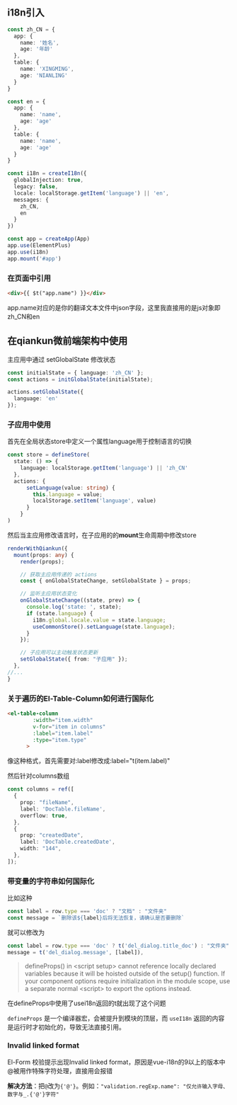 ## i18n引入

```ts
const zh_CN = {
  app: {
    name: '姓名',
    age: '年龄'
  },
  table: {
    name: 'XINGMING',
    age: 'NIANLING'
  }
}

const en = {
  app: {
    name: 'name',
    age: 'age'
  },
  table: {
    name: 'name',
    age: 'age'
  }
}

const i18n = createI18n({
  globalInjection: true,
  legacy: false,
  locale: localStorage.getItem('language') || 'en',
  messages: {
    zh_CN,
    en
  }
})

const app = createApp(App)
app.use(ElementPlus)
app.use(i18n)
app.mount('#app')
```

### 在页面中引用
```html
<div>{{ $t("app.name") }}</div>
```
app.name对应的是你的翻译文本文件中json字段，这里我直接用的是js对象即zh_CN和en

## 在qiankun微前端架构中使用

主应用中通过 setGlobalState 修改状态

```ts
const initialState = { language: 'zh_CN' };
const actions = initGlobalState(initialState);

actions.setGlobalState({
  language: 'en'
});
```



### 子应用中使用

首先在全局状态store中定义一个属性language用于控制语言的切换

```ts
const store = defineStore(
  state: () => {
    language: localStorage.getItem('language') || 'zh_CN'
  },
  actions: {
      setLanguage(value: string) {
        this.language = value;
        localStorage.setItem('language', value)
      }
    }
)
```

然后当主应用修改语言时，在子应用的的**mount**生命周期中修改store
```ts
renderWithQiankun({
  mount(props: any) {
    render(props);

    // 获取主应用传递的 actions
    const { onGlobalStateChange, setGlobalState } = props;

    // 监听主应用状态变化
    onGlobalStateChange((state, prev) => {
      console.log('state: ', state);
      if (state.language) {
        i18n.global.locale.value = state.language;
        useCommonStore().setLanguage(state.language);
      }
    });

    // 子应用可以主动触发状态更新
    setGlobalState({ from: "子应用" });
  },
//...
}
```


### 关于遍历的El-Table-Column如何进行国际化

```html
<el-table-column
        :width="item.width"
        v-for="item in columns"
        :label="item.label"
        :type="item.type"
      >
```
像这种格式，首先需要对:label修改成:label="t(item.label)"

然后针对columns数组
```ts
const columns = ref([
  {
    prop: "fileName",
    label: 'DocTable.fileName',
    overflow: true,
  },
  {
    prop: "createdDate",
    label: 'DocTable.createdDate',
    width: "144",
  },
]);
```

### 带变量的字符串如何国际化

比如这种
```ts
const label = row.type === 'doc' ? "文档" : "文件夹"
const message = `删除该${label}后将无法恢复，请确认是否要删除`
```
就可以修改为
```ts
const label = row.type === 'doc' ? t('del_dialog.title_doc') : "文件夹"
message = t('del_dialog.message', [label]),
```



> defineProps() in \<script setup> cannot reference locally declared variables because it will be hoisted outside of the setup() function. If your component options require initialization in the module scope, use a separate normal \<script> to export the options instead.

在defineProps中使用了usei18n返回的t就出现了这个问题

`defineProps` 是一个编译器宏，会被提升到模块的顶层，而 `useI18n` 返回的内容是运行时才初始化的，导致无法直接引用。



### Invalid linked format

El-Form 校验提示出现Invalid linked format，原因是vue-i18n的9以上的版本中@被用作特殊字符处理，直接用会报错

**解决方法**：把`@`改为`{'@'}`。例如：`"validation.regExp.name": "仅允许输入字母、数字与_.{'@'}字符"`